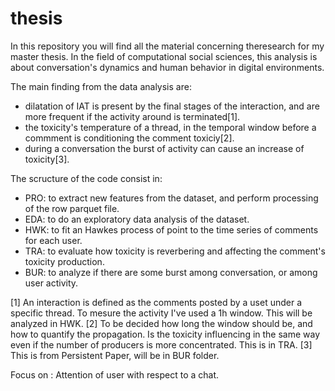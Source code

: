 # thesis
In this repository you will find all the material concerning theresearch for my  master thesis.
In the field of computational social sciences, this analysis is about conversation's dynamics and human behavior in digital environments.
 
The main finding from the data analysis are:
- dilatation of IAT is present by the final stages of the interaction, and are more frequent if the activity around is terminated[1]. 
- the toxicity's temperature of a thread, in the temporal window before a commment is conditioning the comment toxiciy[2].
- during a conversation the burst of activity can cause an increase of toxicity[3].
 

The scructure of the code consist in: 
- PRO: to extract new features from the dataset, and perform processing  of the row parquet file.  
- EDA: to do an exploratory data analysis of the dataset. 
- HWK: to fit an Hawkes process of point to the time series of comments for each user.
- TRA: to evaluate how toxicity is reverbering and affecting the comment's toxicity production.
- BUR: to analyze if there are some burst among conversation, or among user activity.


[1] An interaction is defined as the comments posted by a uset under a specific thread. To mesure the activity I've used a 1h window. This will be analyzed in HWK.
[2] To be decided how long the window should be, and how to quantify the propagation. Is the toxicity influencing in the same way even if the number of producers is more concentrated. This is in TRA.
[3] This is from Persistent Paper, will be in BUR folder.




Focus on : 
Attention of user with respect to a chat. 
